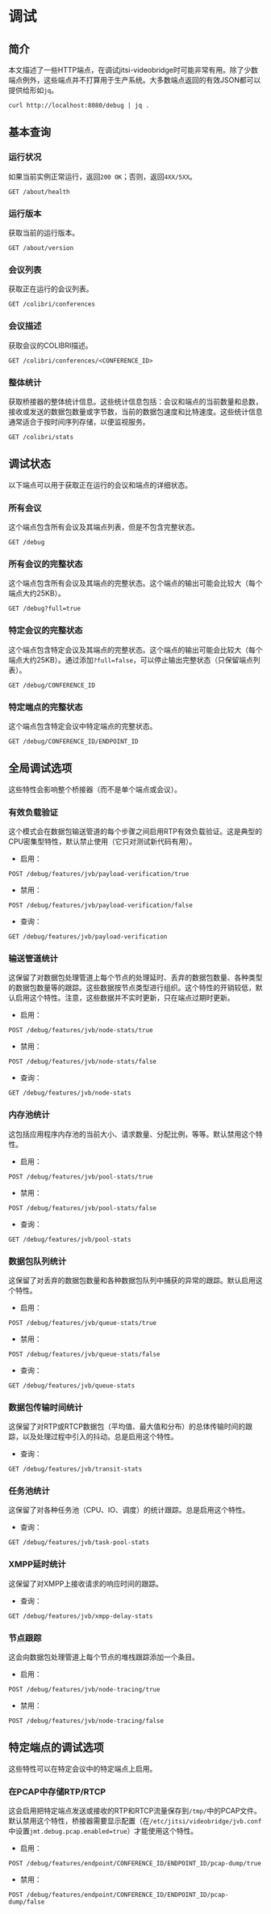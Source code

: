 # 调试

## 简介

本文描述了一些HTTP端点，在调试jitsi-videobridge时可能非常有用。除了少数端点例外，这些端点并不打算用于生产系统。大多数端点返回的有效JSON都可以提供给形如`jq`。

```
curl http://localhost:8080/debug | jq .
```

## 基本查询

### 运行状况

如果当前实例正常运行，返回`200 OK`；否则，返回`4XX/5XX`。

```
GET /about/health
```

### 运行版本

获取当前的运行版本。

```
GET /about/version
```

### 会议列表

获取正在运行的会议列表。

```
GET /colibri/conferences
```

### 会议描述

获取会议的COLIBRI描述。

```
GET /colibri/conferences/<CONFERENCE_ID>
```

### 整体统计

获取桥接器的整体统计信息。这些统计信息包括：会议和端点的当前数量和总数，接收或发送的数据包数量或字节数，当前的数据包速度和比特速度。这些统计信息通常适合于按时间序列存储，以便监视服务。

```
GET /colibri/stats
```

## 调试状态

以下端点可以用于获取正在运行的会议和端点的详细状态。

### 所有会议

这个端点包含所有会议及其端点列表，但是不包含完整状态。

```
GET /debug
```

### 所有会议的完整状态

这个端点包含所有会议及其端点的完整状态。这个端点的输出可能会比较大（每个端点大约25KB）。

```
GET /debug?full=true
```

### 特定会议的完整状态

这个端点包含特定会议及其端点的完整状态。这个端点的输出可能会比较大（每个端点大约25KB）。通过添加`?full=false`，可以停止输出完整状态（只保留端点列表）。

```
GET /debug/CONFERENCE_ID
```

### 特定端点的完整状态

这个端点包含特定会议中特定端点的完整状态。

```
GET /debug/CONFERENCE_ID/ENDPOINT_ID
```

## 全局调试选项

这些特性会影响整个桥接器（而不是单个端点或会议）。

### 有效负载验证

这个模式会在数据包输送管道的每个步骤之间启用RTP有效负载验证。这是典型的CPU密集型特性，默认禁止使用（它只对测试新代码有用）。

+ 启用：

```
POST /debug/features/jvb/payload-verification/true
```

+ 禁用：

```
POST /debug/features/jvb/payload-verification/false
```

+ 查询：

```
GET /debug/features/jvb/payload-verification
```

### 输送管道统计

这保留了对数据包处理管道上每个节点的处理延时、丢弃的数据包数量、各种类型的数据包数量等的跟踪。这些数据按节点类型进行组织。这个特性的开销较低，默认启用这个特性。注意，这些数据并不实时更新，只在端点过期时更新。

+ 启用：

```
POST /debug/features/jvb/node-stats/true
```

+ 禁用：

```
POST /debug/features/jvb/node-stats/false
```

+ 查询：

```
GET /debug/features/jvb/node-stats
```

### 内存池统计

这包括应用程序内存池的当前大小、请求数量、分配比例，等等。默认禁用这个特性。

+ 启用：

```
POST /debug/features/jvb/pool-stats/true
```

+ 禁用：

```
POST /debug/features/jvb/pool-stats/false
```

+ 查询：

```
GET /debug/features/jvb/pool-stats
```

### 数据包队列统计

这保留了对丢弃的数据包数量和各种数据包队列中捕获的异常的跟踪。默认启用这个特性。

+ 启用：

```
POST /debug/features/jvb/queue-stats/true
```

+ 禁用：

```
POST /debug/features/jvb/queue-stats/false
```

+ 查询：

```
GET /debug/features/jvb/queue-stats
```

### 数据包传输时间统计

这保留了对RTP或RTCP数据包（平均值、最大值和分布）的总体传输时间的跟踪，以及处理过程中引入的抖动。总是启用这个特性。

+ 查询：

```
GET /debug/features/jvb/transit-stats
```

### 任务池统计

这保留了对各种任务池（CPU、IO、调度）的统计跟踪。总是启用这个特性。

+ 查询：

```
GET /debug/features/jvb/task-pool-stats
```

### XMPP延时统计

这保留了对XMPP上接收请求的响应时间的跟踪。

+ 查询：

```
GET /debug/features/jvb/xmpp-delay-stats
```

### 节点跟踪

这会向数据包处理管道上每个节点的堆栈跟踪添加一个条目。

+ 启用：

```
POST /debug/features/jvb/node-tracing/true
```

+ 禁用：

```
POST /debug/features/jvb/node-tracing/false
```

## 特定端点的调试选项

这些特性可以在特定会议中的特定端点上启用。

### 在PCAP中存储RTP/RTCP

这会启用把特定端点发送或接收的RTP和RTCP流量保存到`/tmp/`中的PCAP文件。默认禁用这个特性，桥接器需要显示配置（在`/etc/jitsi/videobridge/jvb.conf`中设置`jmt.debug.pcap.enabled=true`）才能使用这个特性。

+ 启用：

```
POST /debug/features/endpoint/CONFERENCE_ID/ENDPOINT_ID/pcap-dump/true
```

+ 禁用：

```
POST /debug/features/endpoint/CONFERENCE_ID/ENDPOINT_ID/pcap-dump/false
```
